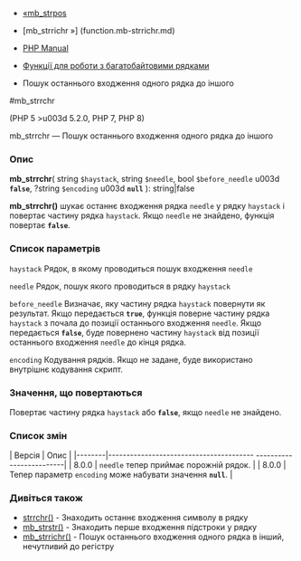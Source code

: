 - [«mb_strpos](function.mb-strpos.md)
- [mb_strrichr »] (function.mb-strrichr.md)

- [PHP Manual](index.md)
- [Функції для роботи з багатобайтовими рядками](ref.mbstring.md)
- Пошук останнього входження одного рядка до іншого

#mb_strrchr

(PHP 5 \>u003d 5.2.0, PHP 7, PHP 8)

mb_strrchr — Пошук останнього входження одного рядка до іншого

### Опис

**mb_strrchr**(
string `$haystack`,
string `$needle`,
bool `$before_needle` u003d **`false`**,
?string `$encoding` u003d **`null`**
): string\|false

**mb_strrchr()** шукає останнє входження рядка `needle` у рядку
`haystack` і повертає частину рядка `haystack`. Якщо `needle` не
знайдено, функція повертає **`false`**.

### Список параметрів

`haystack`
Рядок, в якому проводиться пошук входження `needle`

`needle`
Рядок, пошук якого проводиться в рядку `haystack`

`before_needle`
Визначає, яку частину рядка `haystack` повернути як результат.
Якщо передається **`true`**, функція поверне частину рядка `haystack` з
почала до позиції останнього входження `needle`. Якщо передається
**`false`**, буде повернено частину `haystack` від позиції останнього
входження `needle` до кінця рядка.

`encoding`
Кодування рядків. Якщо не задане, буде використано внутрішнє кодування
скрипт.

### Значення, що повертаються

Повертає частину рядка `haystack` або **`false`**, якщо `needle` не
знайдено.

### Список змін

| Версія | Опис |
|--------|---------------------------------------- -------------------------|
| 8.0.0 | `needle` тепер приймає порожній рядок. |
| 8.0.0 | Тепер параметр `encoding` може набувати значення **`null`**. |

### Дивіться також

- [strrchr()](function.strrchr.md) - Знаходить останнє входження
символу в рядку
- [mb_strstr()](function.mb-strstr.md) - Знаходить перше входження
підстроки у рядку
- [mb_strrichr()](function.mb-strrichr.md) - Пошук останнього
входження одного рядка в інший, нечутливий до регістру
